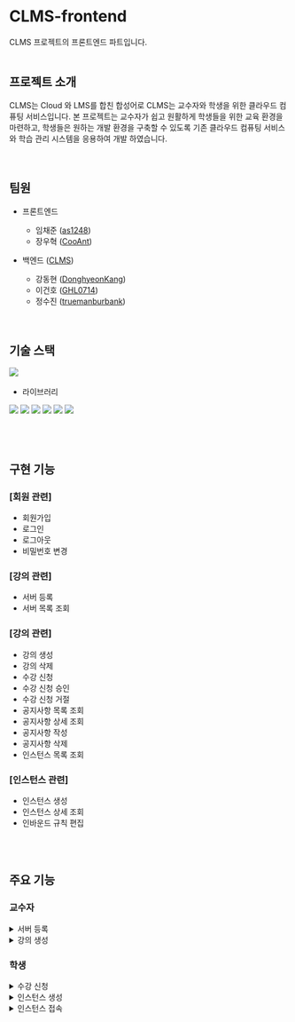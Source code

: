 # CLMS-frontend
CLMS 프로젝트의 프론트엔드 파트입니다.
<br/><br/>
## 프로젝트 소개
CLMS는 Cloud 와 LMS를 합친 합성어로 CLMS는 교수자와 학생을 위한 클라우드 컴퓨팅 서비스입니다.
본 프로젝트는 교수자가 쉽고 원활하게 학생들을 위한 교육 환경을 마련하고, 학생들은 원하는 개발 환경을 구축할 수 있도록 기존 클라우드 컴퓨팅 서비스와 학습 관리 시스템을 응용하여 개발 하였습니다. 
<br/><br/><br/>

## 팀원
- 프론트엔드
  - 임채준 ([as1248](https://github.com/as1248))
  - 장우혁 ([CooAnt](https://github.com/CooAnt))

- 백엔드 ([CLMS](https://github.com/DonghyeonKang/CLMS))
  - 강동현 ([DonghyeonKang](https://github.com/DonghyeonKang))
  - 이건호 ([GHL0714](https://github.com/GHL0714))
  - 정수진 ([truemanburbank](https://github.com/truemanburbank))
<br/><br/><br/>

## 기술 스택
<img src="https://img.shields.io/badge/javascript-F7DF1E?style=for-the-badge&logo=javascript&logoColor=black">

- 라이브러리
<div>
  <img src="https://img.shields.io/badge/react-black?style=for-the-badge&logo=react&logoColor=61DAFB">
  <img src="https://img.shields.io/badge/axios-5A29E4?style=for-the-badge&logo=axios&logoColor=white">
  <img src="https://img.shields.io/badge/recoil-3578E5?style=for-the-badge&logo=recoil&logoColor=white">
  <img src="https://img.shields.io/badge/react router-CA4245?style=for-the-badge&logo=reactRouter&logoColor=white">
  <img src="https://img.shields.io/badge/MUI-007FFF?style=for-the-badge&logo=MUI&logoColor=white">
  <img src="https://img.shields.io/badge/styled component-DB7093?style=for-the-badge&logo=styledComponents&logoColor=white">
</div>
<br/><br/><br/>

## 구현 기능

### [회원 관련]

- 회원가입
- 로그인
- 로그아웃
- 비밀번호 변경

### [강의 관련]

- 서버 등록
- 서버 목록 조회

### [강의 관련]

- 강의 생성
- 강의 삭제
- 수강 신청
- 수강 신청 승인
- 수강 신청 거절
- 공지사항 목록 조회
- 공지사항 상세 조회
- 공지사항 작성
- 공지사항 삭제
- 인스턴스 목록 조회

### [인스턴스 관련]

- 인스턴스 생성
- 인스턴스 상세 조회
- 인바운드 규칙 편집

<br/><br/>
## 주요 기능

<h3>교수자</h3>
<details>
<summary>서버 등록</summary><br/>

- 서버 요구사항
  - RAM - 최소 4GB 이상
  - 설치 운영체제 - Ubuntu Server 20.04 LTS
  - IP Address - 고정 IP 할당 필요

- 패키지 다운로드 및 설치
1) 다음 명령어를 입력하여 패키지를 CLMS로 부터 설치합니다.
```
    wget http://clms.kro.kr/server/register/installing -o Automation.tar
```
2) 다음 명령어를 차례로 입력하여 tar 아카이브 파일의 압축을 해제합니다.<br/>
(현재 로그인 된 계정의 홈 디렉토리에 위치해야 합니다.)
```
    cd ~
    tar -xvf Automation.tar
```
3) 파일 압축 해제 후 다음 명령어를 입력하여 CLMS 서버 설치 패키지를 실행하면 패키지 설치가 완료됩니다.<br/>
(설치 종료 후 자동으로 리눅스 접속이 종료됩니다.)
```
    sh ./ServerAutomation.sh <사용자 계정 비밀번호>
```

- 서버 등록
1) 로그인 후 헤더의 <강의 목록> 버튼을 클릭하여 페이지를 이동합니다.
<img src='./src/img/Documents/CreateServer/CreateServer1.png' /><br/><br/>
2) 강의 목록 페이지에서 해당 학과에 등록된 서버 목록을 확인합니다.
<img src='./src/img/Documents/CreateServer/CreateServer2.png' /><br/><br/>
3) <서버 생성하기> 버튼을 클릭하여 서버 등록 페이지로 이동합니다.
<img src='./src/img/Documents/CreateServer/CreateServer3.png' /><br/><br/>
4) 앞서 CLMS 서버 등록 패키지를 설치한 서버의 구성 정보를 입력한 뒤, <서버 등록> 버튼을 클릭하여 서버를 등록합니다.
<img src='./src/img/Documents/CreateServer/CreateServer3.png' /><br/><br/>
</details>

<details>
<summary>강의 생성</summary><br/>
1. 로그인 후 헤더의 <강의 목록> 버튼을 클릭하여 페이지를 이동합니다.
<img src='./src/img/Documents/CreateLecture/CreateLecture1.png' /><br/><br/>
2. <강의 생성하기> 버튼을 클릭하여 강의 생성 페이지로 이동합니다.
<img src='./src/img/Documents/CreateLecture/CreateLecture2.png' /><br/><br/>
3. 강의를 생성하려는 서버를 선택하고 강의 정보를 기입한 뒤 <생성하기> 버튼을 클릭하여 강의를 생성합니다.
<img src='./src/img/Documents/CreateLecture/CreateLecture3.png' /><br/><br/>
</details>

<h3>학생</h3>
<details>
<summary>수강 신청</summary><br/>
1. 로그인 이후 메인 페이지 상단의 <강의 목록> 버튼을 클릭하여 강의 목록 페이지로 이동합니다.
<img src='./src/img/Documents/Enrolment/Enrolment1.png' /><br/><br/>
2. 수강중인 강의 목록 아래의 <수강 신청하기> 버튼을 클릭합니다.
<img src='./src/img/Documents/Enrolment/Enrolment2.png' /><br/><br/>
3. 사용자의 학과에 등록되어 있는 강의 목록에서 원하는 강의의 <신청하기> 버튼을 클릭하면 신청이 완료됩니다.<br/>
(이후 교수자의 승인이 이루어지면 수강중인 강의 목록에 해당 강의가 추가됩니다.)
<img src='./src/img/Documents/Enrolment/Enrolment3.png' /><br/><br/>
</details>

<details>
<summary>인스턴스 생성</summary><br/>
1. 로그인 후 헤더에서 <강의 목록> 버튼을 클릭하여 강의 목록 페이지로 이동합니다.
<img src='./src/img/Documents/CreateInstance/CreateInstance1.png' /><br/><br/>
2. <과목 홈 바로가기> 버튼을 클릭하여 인스턴스를 생성하려는 강의의 홈으로 이동합니다.
<img src='./src/img/Documents/CreateInstance/CreateInstance2.png' /><br/><br/>
3. <인스턴스> 버튼을 클릭하여 현재 강의의 인스턴스 정보 페이지로 이동합니다.
<img src='./src/img/Documents/CreateInstance/CreateInstance3.png' /><br/><br/>
4. 현재 강의에서 인스턴스가 존재하지 않는 경우, <인스턴스 생성> 버튼을 클릭하여 인스턴스 생성 페이지로 이동합니다.
<img src='./src/img/Documents/CreateInstance/CreateInstance4.png' /><br/><br/>
5. <새 키 페어 생성> 버튼을 클릭하여 키 페어 모달창을 띄웁니다.
<img src='./src/img/Documents/CreateInstance/CreateInstance5.png' /><br/><br/>
6. 키-페어 생성 폼을 기입 후 키-페어 생성 버튼을 클릭하면 입력한 이름과 파일 형식에 맞게 키-페어가 생성되고 설정에 적용됩니다. 생성한 인스턴스 접속을 위한 개인키(private key)는 로컬 장치로 다운로드 되며, 해당 키 파일을 원하는 위치로 이동하여 저장합니다.<br/>
(경고 : 해당 개인키를 분실하거나 여러 장치에서 사용하는 경우 인스턴스 접속이 차단되므로 분실 및 유출되지 않도록 주의하십시오.)
<img src='./src/img/Documents/CreateInstance/CreateInstance6.png' /><br/><br/>
7. 인스턴스 생성 폼에 따라 정보를 기입한 후 <인스턴스 생성> 버튼을 클릭하면 인스턴스가 생성이 완료됩니다.
<img src='./src/img/Documents/CreateInstance/CreateInstance7.png' /><br/><br/>
</details>

<details>
<summary>인스턴스 접속</summary><br/>
1. 로그인 이후 메인 페이지 상단의 <강의 목록> 버튼을 클릭하여 강의 목록 페이지로 이동합니다.
<img src='./src/img/Documents/ConnectInstance/ConnectInstance1.png' /><br/><br/>
2.  <과목 홈 바로가기> 버튼을 클릭하여 접속할 인스턴스가 존재하는 강의의 홈으로 이동합니다.
<img src='./src/img/Documents/ConnectInstance/ConnectInstance2.png' /><br/><br/>
3. <인스턴스> 버튼을 클릭하여 인스턴스 페이지로 이동합니다.
<img src='./src/img/Documents/ConnectInstance/ConnectInstance3.png' /><br/><br/>
4. 인스턴스의 Public IPv4 주소와 키-페어 이름을 확인합니다.<br/>
(인스턴스 상태가 ‘동작 중(running.’이 아닐 경우, 우측 상단의 <인스턴스 상태> 리스트를 클릭하여 <인스턴스 시작>을 클릭합니다.)
<img src='./src/img/Documents/ConnectInstance/ConnectInstance4.png' /><br/><br/>
5. 하단의 <보안> 탭을 클릭하여 인스턴스의 port 번호를 확인합니다.
<img src='./src/img/Documents/ConnectInstance/ConnectInstance5.png' /><br/><br/>
6. OS의 터미널을 실행하여 개인키가 저장된 디렉토리로 이동한 후, 다음과 같은 명령어를 입력하여 인스턴스에 접속합니다.

    ssh -i "<개인키 이름>" <계정명>@<접속할 서버 IP Address> -p <port 번호>

</details>
